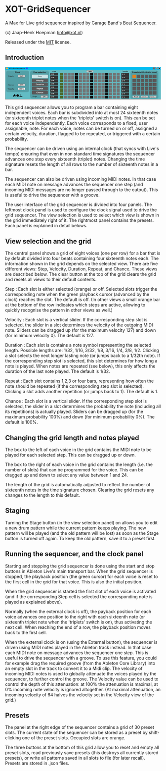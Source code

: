 # XOT-GridSequencer

A Max for Live grid sequencer inspired by Garage Band's Beat Sequencer.

(c) Jaap-Henk Hoepman (info@xot.nl)

Released under the [MIT](https://opensource.org/licenses/MIT) license. 

## Introduction

![Screenshot](Screenshot.png "Screenshot")

This grid sequencer allows you to program a bar containing eight independent voices. Each bar is subdivided into at most 24 sixteenth notes (or sixteenth triplet notes when the 'triplets' switch is on). This can be set for each voice independently. Each voice corresponds to a fixed, user assignable, note. For each voice, notes can be turned on or off, assigned a certain velocity, duration, flagged to be repeated, or triggered with a certain probability.

The sequencer can be driven using an internal clock (that syncs with Live's tempo) ensuring that even in non standard time signatures the sequencer advances one step every sixteenth (triplet) notes. Changing the time signature resets the length of all rows to the number of sixteenth notes in a bar.

The sequencer can also be driven using incoming MIDI notes. In that case each MIDI note on message advances the sequencer one step (and incoming MIDI messages are no longer passed through to the output). This is useful to drive the sequencer with a groove.

The user interface of the grid sequencer is divided into four panels. The leftmost clock panel is used to configure the clock signal used to drive the grid sequencer. The view selection is used to select which view is shown in the grid immediately right of it. The rightmost panel contains the presets. Each panel is explained in detail belows.

## View selection and the grid

The central panel shows a grid of eight voices (one per row) for a bar that is by default divided into four beats containing four sixteenth notes each. The information shown in the grid depends on the selected view. There are five different views: Step, Velocity, Duration, Repeat, and Chance. These views are described below. The clear button at the top of the grid clears the grid and resets all views to their default contents.

Step
: Each slot is either selected (orange) or off. Selected slots trigger the corresponding note when the green playback cursor (advanced by the clock) reaches the slot. The default is off. (In other views a small orange bar at the bottom of the row indicates which steps are active, allowing to quickly recognise the pattern in other views as well.)

Velocity
: Each slot is a vertical slider. If the corresponding step slot is selected, the slider in a slot determines the velocity of the outgoing MIDI note. Sliders can be dragged up (for the maximum velocity 127) and down (for minimum velocity 0). The default is 127.

Duration
: Each slot is contains a note symbol representing the selected length. Possible lengths are: 1/32, 1/16, 3/32, 1/8, 3/16, 1/4, 3/8, 1/2. Clicking a slot selects the next longer lasting note (or jumps back to a 1/32th note). If the corresponding step slot is selected, this slot determines for how long a note is played. When notes are repeated (see below), this only affects the duration of the last note played. The default is 1/32.

Repeat
: Each slot contains 1,2,3 or four bars, representing how often the note should be repeated (if the corresponding step slot is selected). Clicking a slot adds another repetition (or jumps back to 1). The default is 1.

Chance
: Each slot is a vertical slider. If the corresponding step slot is selected, the slider in a slot determines the probability the note (including all its repetitions) is actually played. Sliders can be dragged up (for the maximum probability 100%) and down (for minimum probability 0%). The default is 100%.

## Changing the grid length and notes played

The box to the left of each voice in the grid contains the MIDI note to be played for each selected step. This can be dragged up or down.

The box to the right of each voice in the grid contains the length (i.e. the number of slots) that can be programmed for the voice. This can be dragged up and down to select any value between 1 and 24.

The length of the grid is automatically adjusted to reflect the number of sixteenth notes in the time signature chosen. Clearing the grid resets any changes to the length to this default.

## Staging

Turning the Stage button (in the view selection panel) on allows you to edit a new drum pattern while the current pattern keeps playing. The new pattern will be played (and the old pattern will be lost) as soon as the Stage button is turned off again. To keep the old pattern, save it to a preset first.

## Running the sequencer, and the clock panel

Starting and stopping the grid sequencer is done using the start and stop buttons in Ableton Live's main transport bar. When the grid sequencer is stopped, the playback position (the green cursor) for each voice is reset to the first cell in the grid for that voice. This is also the initial position.

When the grid sequencer is started the first slot of each voice is activated (and if the corresponding Step cell is selected the corresponding note is played as explained above).

Normally (when the external clock is off), the payback position for each voice advances one position to the right with each sixteenth note (or sixteenth triplet note when the 'triplets' switch is on), thus activating the next cell. When reaching the end of a row, the playback position moves back to the first cell.

When the external clock is on (using the External button), the sequencer is driven using MIDI notes played in the Ableton track instead. In that case each MIDI note on message advances the sequencer one step. This is useful to drive the sequencer with a groove. To use this feature, you could for example drag the required groove (from the Ableton Core Library) into an empty slot in the track to convert it to a Midi clip. The velocity of incoming MIDI notes is used to globally attenuate the voices played by the sequencer, to further control the groove. The Velocity value can be used to control the depth of this attenuation: at 100% the attenuation is maximal, at 0% incoming note velocity is ignored altogether. (At maximal attenuation, an incoming velocity of 64 halves the velocity set in the Velocity view of the grid.)

## Presets

The panel at the right edge of the sequencer contains a grid of 30 preset slots. The current state of the sequencer can be stored as a preset by shift-clicking one of the preset slots. Occupied slots are orange.

The three buttons at the bottom of this grid allow you to reset and empty all preset slots, read previously save presets (this destroys all currently stored presets), or write all patterns saved in all slots to file (for later recall).
Presets are stored in .json files.

